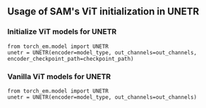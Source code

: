 ## Usage of SAM's ViT initialization in UNETR

### Initialize ViT models for UNETR
```
from torch_em.model import UNETR
unetr = UNETR(encoder=model_type, out_channels=out_channels, encoder_checkpoint_path=checkpoint_path)
```

### Vanilla ViT models for UNETR
```
from torch_em.model import UNETR
unetr = UNETR(encoder=model_type, out_channels=out_channels)
```